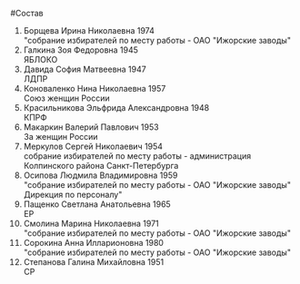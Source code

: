 #Состав
1. Борщева Ирина Николаевна 1974   
    "собрание избирателей по месту работы - ОАО "Ижорские заводы"
2. Галкина Зоя Федоровна 1945   
    ЯБЛОКО
3. Давида София Матвеевна 1947   
    ЛДПР
4. Коноваленко Нина Николаевна 1957   
    Союз женщин России
5. Красильникова Эльфрида Александровна 1948   
    КПРФ
6. Макаркин Валерий Павлович 1953   
    За женщин России
7. Меркулов Сергей Николаевич 1954   
    собрание избирателей по месту работы - администрация Колпинского района Санкт-Петербурга
8. Осипова Людмила Владимировна 1959   
    "собрание избирателей по месту работы - ОАО "Ижорские заводы" Дирекция по персоналу"
9. Пащенко Светлана Анатольевна 1965   
    ЕР
10. Смолина Марина Николаевна 1971   
    "собрание избирателей по месту работы - ОАО "Ижорские заводы"
11. Сорокина Анна Илларионовна 1980   
    "собрание избирателей по месту работы - ОАО "Ижорские заводы"
12. Степанова Галина Михайловна 1951   
    СР
